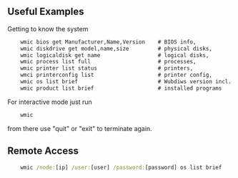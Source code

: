 ## Useful Examples

Getting to know the system
```cmd
    wmic bios get Manufacturer,Name,Version    # BIOS info,
    wmic diskdrive get model,name,size         # physical disks,
    wmic logicaldisk get name                  # logical disks,
    wmic process list full                     # processes,
    wmic printer list status                   # printers,
    wmci printerconfig list                    # printer config,
    wmic os list brief                         # Wubdiws version incl. serial
    wmic product list brief                    # installed programs  
```
For interactive mode just run
```cmd
    wmic
```
from there use "quit" or "exit" to terminate again.

## Remote Access
```cmd
    wmic /node:[ip] /user:[user] /password:[password] os list brief
```    
